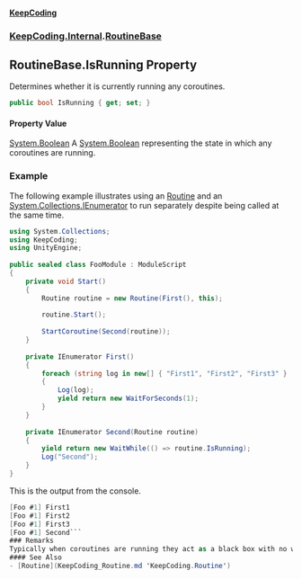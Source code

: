 #### [KeepCoding](index.md 'index')
### [KeepCoding.Internal](KeepCoding_Internal.md 'KeepCoding.Internal').[RoutineBase](KeepCoding_Internal_RoutineBase.md 'KeepCoding.Internal.RoutineBase')
## RoutineBase.IsRunning Property
Determines whether it is currently running any coroutines.  
```csharp
public bool IsRunning { get; set; }
```
#### Property Value
[System.Boolean](https://docs.microsoft.com/en-us/dotnet/api/System.Boolean 'System.Boolean')
A [System.Boolean](https://docs.microsoft.com/en-us/dotnet/api/System.Boolean 'System.Boolean') representing the state in which any coroutines are running.  
### Example
The following example illustrates using an [Routine](KeepCoding_Routine.md 'KeepCoding.Routine') and an [System.Collections.IEnumerator](https://docs.microsoft.com/en-us/dotnet/api/System.Collections.IEnumerator 'System.Collections.IEnumerator') to run separately despite being called at the same time.  
```csharp
using System.Collections;  
using KeepCoding;  
using UnityEngine;  
  
public sealed class FooModule : ModuleScript  
{  
    private void Start()  
    {  
        Routine routine = new Routine(First(), this);  
          
        routine.Start();  
          
        StartCoroutine(Second(routine));  
    }  
      
    private IEnumerator First()  
    {  
        foreach (string log in new[] { "First1", "First2", "First3" }  
        {  
            Log(log);  
            yield return new WaitForSeconds(1);  
        }  
    }  
      
    private IEnumerator Second(Routine routine)  
    {  
        yield return new WaitWhile(() => routine.IsRunning);  
        Log("Second");  
    }  
}  
```
  
This is the output from the console.  
```csharp
[Foo #1] First1  
[Foo #1] First2  
[Foo #1] First3  
[Foo #1] Second```
### Remarks
Typically when coroutines are running they act as a black box with no way to access whether they have finished or not. This property allows you to determine if the containing variable is handling any coroutines. Multiple coroutines running at the same time will still return [true](https://docs.microsoft.com/en-us/dotnet/csharp/language-reference/builtin-types/bool 'https://docs.microsoft.com/en-us/dotnet/csharp/language-reference/builtin-types/bool'), and there is no way to determine the amount of coroutines running at once.  
#### See Also
- [Routine](KeepCoding_Routine.md 'KeepCoding.Routine')
